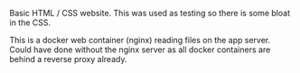 Basic HTML / CSS website. This was used as testing so there is some bloat in the CSS.

This is a docker web container (nginx) reading files on the app server. Could have done without the nginx server as all docker containers are behind a reverse proxy already.